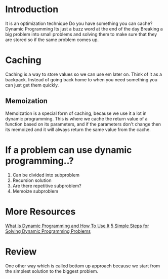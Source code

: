 # Introduction

It is an optimization technique
Do you have something you can cache? Dynamic Programming
Its just a buzz word at the end of the day
Breaking a big problem into small problems and solving them to make sure that they are stored so if the same problem comes up.

# Caching

Caching is a way to store values so we can use em later on. Think of it as a backpack. Instead of going back home to when you need something you can just get them quickly.

## Memoization

Memoization is a special form of caching, because we use it a lot in dynamic programming.
This is where we cache the return value of a function based on its parameters, and if the parameters don't change then its memoized and it will always return the same value from the cache.

# If a problem can use dynamic programming..?

1. Can be divided into subproblem
2. Recursion solution
3. Are there repetitive subproblem?
4. Memoize subproblem

# More Resources

[What Is Dynamic Programming and How To Use It](https://www.youtube.com/watch?v=vYquumk4nWw&ab_channel=CSDojo)
[5 Simple Steps for Solving Dynamic Programming Problems](https://www.youtube.com/watch?v=aPQY__2H3tE&ab_channel=Reducible)

# Review

One other way which is called bottom up approach because we start from the simplest solution to the biggest problem.
